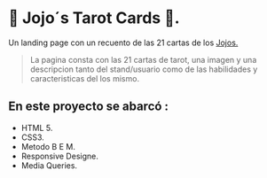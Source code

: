 # 🎴 Jojo´s Tarot Cards  🎴.

Un landing page con un recuento de las 21 cartas de los [Jojos.](https://es.wikipedia.org/wiki/JoJo%27s_Bizarre_Adventure "jojos")
>La pagina consta con las 21 cartas de tarot, una imagen  y una descripcion tanto del stand/usuario como de las habilidades y caracteristicas del los mismo.

## En este proyecto se abarcó :
* HTML 5.
* CSS3.
* Metodo B E M.
* Responsive Designe.
* Media Queries.